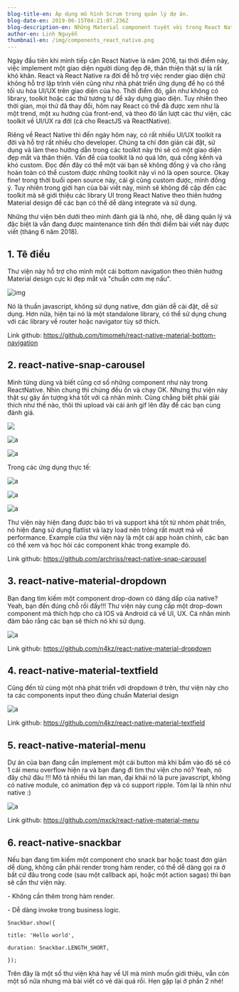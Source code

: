 ```yaml
---
blog-title-en: Áp dụng mô hình Scrum trong quản lý dự án.
blog-date-en: 2019-06-15T04:21:07.236Z
blog-description-en: Những Material component tuyệt vời trong React Native.
author-en: Linh Nguyễn
thumbnail-en: /img/components_react_native.png
---
```





Ngày đầu tiên khi mình tiếp cận React Native là năm 2016, tại thời điểm này, việc implement một giao diện người dùng đẹp đẽ, thân thiện thật sự là rất khó khăn. React và React Native ra đời để hỗ trợ việc render giao diện chứ không hỗ trợ lập trình viên cũng như nhà phát triển ứng dụng để họ có thể tối ưu hóa UI/UX trên giao diện của họ. Thời điểm đó, gần như không có library, toolkit hoặc các thứ tương tự để xây dựng giao diện. Tuy nhiên theo thời gian, mọi thứ đã thay đổi, hôm nay React có thể đã được xem như là một trend, một xu hướng của front-end, và theo đó lần lượt các thư viện, các toolkit về UI/UX ra đời (cả cho ReactJS và ReactNative).

Riêng về React Native thì đến ngày hôm nay, có rất nhiều UI/UX toolkit ra đời và hỗ trợ rất nhiều cho developer. Chúng ta chỉ đơn giản cài đặt, sử dụng và làm theo hướng dẫn trong các toolkit này thì sẽ có một giao diện đẹp mắt và thân thiện. Vấn đề của toolkit là nó quá lớn, quá cồng kềnh và khó custom. Đọc đến đây có thể một vài bạn sẽ không đồng ý và cho rằng hoàn toàn có thể custom được những toolkit này vì nó là open source. Okay fine! trong thời buổi open source này, cái gì cũng custom được, mình đồng ý. Tuy nhiên trong giới hạn của bài viết này, mình sẽ không đề cập đến các toolkit mà sẽ giới thiệu các library UI trong React Native theo thiên hướng Material design để các bạn có thể dễ dàng integrate và sử dụng.

Những thư viện bên dưới theo mình đánh giá là nhỏ, nhẹ, dễ dàng quản lý và đặc biệt là vẫn đang được maintenance tính đến thời điểm bài viết này được viết (tháng 6 năm 2018).

## **1. Tê điều**

Thư viện này hỗ trợ cho mình một cái bottom navigation theo thiên hướng Material design cực kì đẹp mắt và "chuẩn cơm mẹ nấu".

![img](/img/bottom-navigation-1.gif "none")

Nó là thuần javascript, không sử dụng native, đơn giản dễ cài đặt, dễ sử dụng. Hơn nữa, hiện tại nó là một standalone library, có thể sử dụng chung với các library về router hoặc navigator tùy sở thích.

Link github: <https://github.com/timomeh/react-native-material-bottom-navigation>

## 2. react-native-snap-carousel

Mình từng dùng và biết cũng cơ số những component như này trong ReactNative. Nhìn chung thì chúng đều ổn và chạy OK. Nhưng thư viện này thật sự gây ấn tượng khá tốt với cá nhân mình. Cũng chẳng biết phải giải thích như thế nào, thôi thì upload vài cái ảnh gif lên đây để các bạn cùng đánh giá.

![](/img/snap-carousel-1.gif)

![a](/img/snap-carousel-3.gif "a")

![a](/img/snap-carousel-3.gif "a")



Trong các ứng dụng thực tế:

![a](/img/snap-carousel-3.gif "a")

![a](/img/snap-carousel-1.gif "a")

![a](/img/snap-carousel-1.gif "a")

Thư viện này hiện đang được bảo trì và support khá tốt từ nhóm phát triển, nó hiện đang sử dụng flatlist và lazy load nên trông rất mượt mà về performance. Example của thư viện này là một cái app hoàn chỉnh, các bạn có thể xem và học hỏi các component khác trong example đó.

Link github: <https://github.com/archriss/react-native-snap-carousel>

## 3. react-native-material-dropdown

Bạn đang tìm kiếm một component drop-down có dáng dấp của native? Yeah, bạn đến đúng chỗ rồi đấy!!! Thư viện này cung cấp một drop-down component mà thích hợp cho cả IOS và Android cả về UI, UX. Cá nhân mình đảm bảo rằng các bạn sẽ thích nó khi sử dụng.

![a](/img/snap-carousel-1.gif "a")

Link github: <https://github.com/n4kz/react-native-material-dropdown>

## 4. react-native-material-textfield

Cũng đến từ cùng một nhà phát triển với dropdown ở trên, thư viện này cho ta các components input theo đúng chuẩn Material design

![a](/img/snap-carousel-3.gif "a")

Link github: <https://github.com/n4kz/react-native-material-textfield>

## 5. react-native-material-menu

Dự án của bạn đang cần implement một cái button mà khi bấm vào đó sẽ có 1 cái menu overflow hiện ra và bạn đang đi tìm thư viện cho nó? Yeah, nó đây chứ đâu !!! Mô tả nhiều thì lan man, đại khái nó là pure javascript, không có native module, có animation đẹp và có support ripple. Tóm lại là nhìn như native :)

![a](/img/snap-carousel-3.gif "a")

Link github: <https://github.com/mxck/react-native-material-menu>

## 6. react-native-snackbar

Nếu bạn đang tìm kiếm một component cho snack bar hoặc toast đơn giản dể dùng, không cần phải render trong hàm render, có thể dễ dàng gọi ra ở bất cứ đâu trong code (sau một callback api, hoặc một action sagas) thì bạn sẽ cần thư viện này.

\- Không cần thêm trong hàm render.

\- Dễ dàng invoke trong business logic.

`Snackbar.show({
`

`title: 'Hello world',
`

`duration: Snackbar.LENGTH_SHORT,
`

`});
`

Trên đây là một số thư viện khá hay về UI mà mình muốn giới thiệu, vẫn còn một số nữa nhưng mà bài viết có vẻ dài quá rồi. Hẹn gặp lại ở phần 2 nhé!

